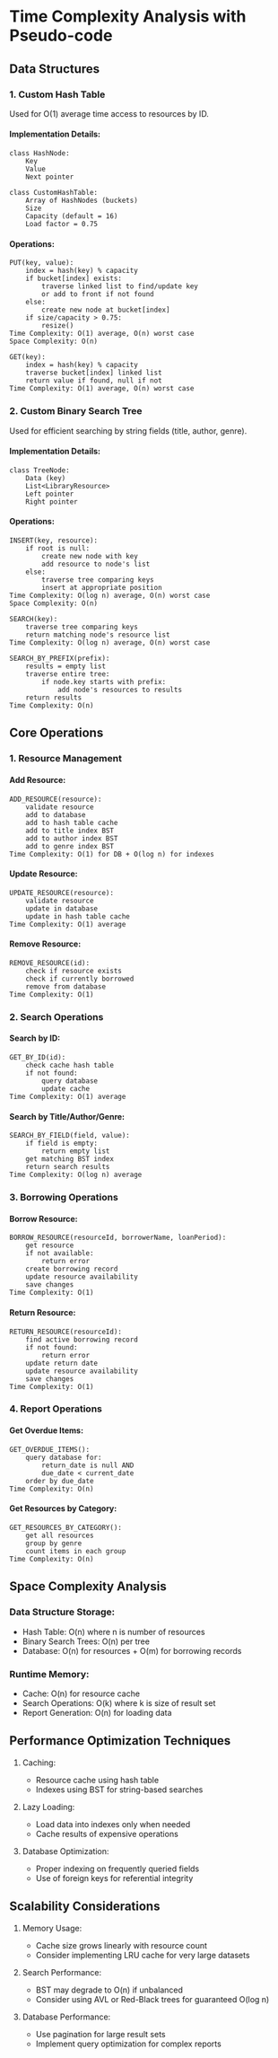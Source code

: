 # Time Complexity Analysis with Pseudo-code

## Data Structures

### 1. Custom Hash Table
Used for O(1) average time access to resources by ID.

#### Implementation Details:
```pseudocode
class HashNode:
    Key
    Value
    Next pointer

class CustomHashTable:
    Array of HashNodes (buckets)
    Size
    Capacity (default = 16)
    Load factor = 0.75
```

#### Operations:
```pseudocode
PUT(key, value):
    index = hash(key) % capacity
    if bucket[index] exists:
        traverse linked list to find/update key
        or add to front if not found
    else:
        create new node at bucket[index]
    if size/capacity > 0.75:
        resize()
Time Complexity: O(1) average, O(n) worst case
Space Complexity: O(n)

GET(key):
    index = hash(key) % capacity
    traverse bucket[index] linked list
    return value if found, null if not
Time Complexity: O(1) average, O(n) worst case
```

### 2. Custom Binary Search Tree
Used for efficient searching by string fields (title, author, genre).

#### Implementation Details:
```pseudocode
class TreeNode:
    Data (key)
    List<LibraryResource>
    Left pointer
    Right pointer
```

#### Operations:
```pseudocode
INSERT(key, resource):
    if root is null:
        create new node with key
        add resource to node's list
    else:
        traverse tree comparing keys
        insert at appropriate position
Time Complexity: O(log n) average, O(n) worst case
Space Complexity: O(n)

SEARCH(key):
    traverse tree comparing keys
    return matching node's resource list
Time Complexity: O(log n) average, O(n) worst case

SEARCH_BY_PREFIX(prefix):
    results = empty list
    traverse entire tree:
        if node.key starts with prefix:
            add node's resources to results
    return results
Time Complexity: O(n)
```

## Core Operations

### 1. Resource Management

#### Add Resource:
```pseudocode
ADD_RESOURCE(resource):
    validate resource
    add to database
    add to hash table cache
    add to title index BST
    add to author index BST
    add to genre index BST
Time Complexity: O(1) for DB + O(log n) for indexes
```

#### Update Resource:
```pseudocode
UPDATE_RESOURCE(resource):
    validate resource
    update in database
    update in hash table cache
Time Complexity: O(1) average
```

#### Remove Resource:
```pseudocode
REMOVE_RESOURCE(id):
    check if resource exists
    check if currently borrowed
    remove from database
Time Complexity: O(1)
```

### 2. Search Operations

#### Search by ID:
```pseudocode
GET_BY_ID(id):
    check cache hash table
    if not found:
        query database
        update cache
Time Complexity: O(1) average
```

#### Search by Title/Author/Genre:
```pseudocode
SEARCH_BY_FIELD(field, value):
    if field is empty:
        return empty list
    get matching BST index
    return search results
Time Complexity: O(log n) average
```

### 3. Borrowing Operations

#### Borrow Resource:
```pseudocode
BORROW_RESOURCE(resourceId, borrowerName, loanPeriod):
    get resource
    if not available:
        return error
    create borrowing record
    update resource availability
    save changes
Time Complexity: O(1)
```

#### Return Resource:
```pseudocode
RETURN_RESOURCE(resourceId):
    find active borrowing record
    if not found:
        return error
    update return date
    update resource availability
    save changes
Time Complexity: O(1)
```

### 4. Report Operations

#### Get Overdue Items:
```pseudocode
GET_OVERDUE_ITEMS():
    query database for:
        return_date is null AND
        due_date < current_date
    order by due_date
Time Complexity: O(n)
```

#### Get Resources by Category:
```pseudocode
GET_RESOURCES_BY_CATEGORY():
    get all resources
    group by genre
    count items in each group
Time Complexity: O(n)
```

## Space Complexity Analysis

### Data Structure Storage:
- Hash Table: O(n) where n is number of resources
- Binary Search Trees: O(n) per tree
- Database: O(n) for resources + O(m) for borrowing records

### Runtime Memory:
- Cache: O(n) for resource cache
- Search Operations: O(k) where k is size of result set
- Report Generation: O(n) for loading data

## Performance Optimization Techniques

1. Caching:
   - Resource cache using hash table
   - Indexes using BST for string-based searches

2. Lazy Loading:
   - Load data into indexes only when needed
   - Cache results of expensive operations

3. Database Optimization:
   - Proper indexing on frequently queried fields
   - Use of foreign keys for referential integrity

## Scalability Considerations

1. Memory Usage:
   - Cache size grows linearly with resource count
   - Consider implementing LRU cache for very large datasets

2. Search Performance:
   - BST may degrade to O(n) if unbalanced
   - Consider using AVL or Red-Black trees for guaranteed O(log n)

3. Database Performance:
   - Use pagination for large result sets
   - Implement query optimization for complex reports